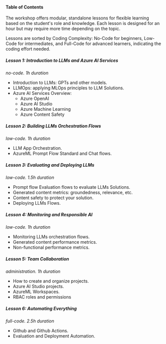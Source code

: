 #### Table of Contents

The workshop offers modular, standalone lessons for flexible learning based on the student's role and 
knowledge. Each lesson is designed for an hour but may require more time depending on the topic. 

Lessons are sorted by Coding Complexity: No-Code for beginners, Low-Code for intermediates, and Full-Code 
for advanced learners, indicating the coding effort needed. 

##### Lesson 1: Introduction to LLMs and Azure AI Services
*no-code. 1h duration* 
 - Introduction to LLMs: GPTs and other models. 
 - LLMOps: applying MLOps principles to LLM Solutions. 
 - Azure AI Services Overview: 
   - Azure OpenAI  
   - Azure AI Studio 
   - Azure Machine Learning 
   - Azure Content Safety 

##### Lesson 2: Building LLMs Orchestration Flows
*low-code. 1h duration* 
 - LLM App Orchestration. 
 - AzureML Prompt Flow Standard and Chat flows. 

##### Lesson 3: Evaluating and Deploying LLMs
*low-code. 1.5h duration*
 - Prompt flow Evaluation flows to evaluate LLMs Solutions. 
 - Generated content metrics: groundedness, relevance, etc. 
 - Content safety to protect your solution. 
 - Deploying LLMs Flows. 

##### Lesson 4: Monitoring and Responsible AI
*low-code. 1h duration*
 - Monitoring LLMs orchestration flows. 
 - Generated content performance metrics. 
 - Non-functional performance metrics. 

##### Lesson 5: Team Collaboration
 *administration. 1h duration* 
 - How to create and organize projects. 
 - Azure AI Studio projects. 
 - AzureML Workspaces. 
 - RBAC roles and permissions 

##### Lesson 6: Automating Everything
 *full-code. 2.5h duration* 
 - Github and Github Actions. 
 - Evaluation and Deployment Automation.